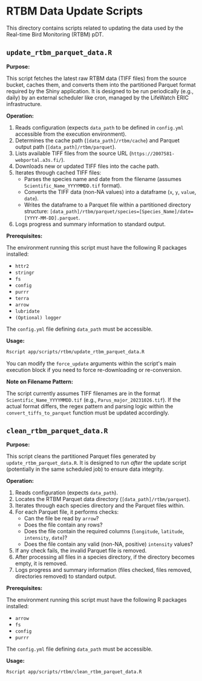 # RTBM Data Update Scripts

This directory contains scripts related to updating the data used by the Real-time Bird Monitoring (RTBM) pDT.

## `update_rtbm_parquet_data.R`

**Purpose:**

This script fetches the latest raw RTBM data (TIFF files) from the source bucket, caches them, and converts them into the partitioned Parquet format required by the Shiny application. It is designed to be run periodically (e.g., daily) by an external scheduler like cron, managed by the LifeWatch ERIC infrastructure.

**Operation:**

1.  Reads configuration (expects `data_path` to be defined in `config.yml` accessible from the execution environment).
2.  Determines the cache path (`[data_path]/rtbm/cache`) and Parquet output path (`[data_path]/rtbm/parquet`).
3.  Lists available TIFF files from the source URL (`https://2007581-webportal.a3s.fi/`).
4.  Downloads new or updated TIFF files into the cache path.
5.  Iterates through cached TIFF files:
    *   Parses the species name and date from the filename (assumes `Scientific_Name_YYYYMMDD.tif` format).
    *   Converts the TIFF data (non-NA values) into a dataframe (`x`, `y`, `value`, `date`).
    *   Writes the dataframe to a Parquet file within a partitioned directory structure: `[data_path]/rtbm/parquet/species=[Species_Name]/date=[YYYY-MM-DD].parquet`.
6.  Logs progress and summary information to standard output.

**Prerequisites:**

The environment running this script must have the following R packages installed:
*   `httr2`
*   `stringr`
*   `fs`
*   `config`
*   `purrr`
*   `terra`
*   `arrow`
*   `lubridate`
*   `(Optional) logger`

The `config.yml` file defining `data_path` must be accessible.

**Usage:**

```bash
Rscript app/scripts/rtbm/update_rtbm_parquet_data.R
```

You can modify the `force_update` arguments within the script's main execution block if you need to force re-downloading or re-conversion.

**Note on Filename Pattern:**

The script currently assumes TIFF filenames are in the format `Scientific_Name_YYYYMMDD.tif` (e.g., `Parus_major_20231026.tif`). If the actual format differs, the regex pattern and parsing logic within the `convert_tiffs_to_parquet` function must be updated accordingly.

## `clean_rtbm_parquet_data.R`

**Purpose:**

This script cleans the partitioned Parquet files generated by `update_rtbm_parquet_data.R`. It is designed to run *after* the update script (potentially in the same scheduled job) to ensure data integrity.

**Operation:**

1.  Reads configuration (expects `data_path`).
2.  Locates the RTBM Parquet data directory (`[data_path]/rtbm/parquet`).
3.  Iterates through each species directory and the Parquet files within.
4.  For each Parquet file, it performs checks:
    *   Can the file be read by `arrow`?
    *   Does the file contain any rows?
    *   Does the file contain the required columns (`longitude`, `latitude`, `intensity`, `date`)?
    *   Does the file contain any valid (non-NA, positive) `intensity` values?
5.  If any check fails, the invalid Parquet file is removed.
6.  After processing all files in a species directory, if the directory becomes empty, it is removed.
7.  Logs progress and summary information (files checked, files removed, directories removed) to standard output.

**Prerequisites:**

The environment running this script must have the following R packages installed:
*   `arrow`
*   `fs`
*   `config`
*   `purrr`

The `config.yml` file defining `data_path` must be accessible.

**Usage:**

```bash
Rscript app/scripts/rtbm/clean_rtbm_parquet_data.R
